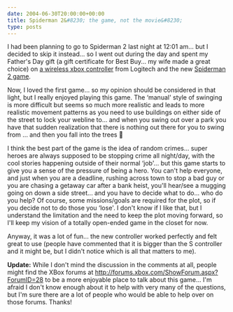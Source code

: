 ```yaml
---
date: 2004-06-30T20:00:00+00:00
title: Spiderman 2&#8230; the game, not the movie&#8230;
type: posts
---
```

I had been planning to go to Spiderman 2 last night at 12:01 am... but I decided to skip it instead... so I went out during the day and spent my Father's Day gift (a gift certificate for Best Buy... my wife made a great choice) on [a wireless xbox controller](http://www.logitech.com/index.cfm/products/details/US/EN,CRID=1581,CONTENTID=6110) from Logitech and the new [Spiderman 2 game](http://www.xbox.com/en-us/spiderman2/bethehero.htm).

Now, I loved the first game... so my opinion should be considered in that light, but I really enjoyed playing this game. The &#8216;manual' style of swinging is more difficult but seems so much more realistic and leads to more realistic movement patterns as you need to use buildings on either side of the street to lock your webline to... and when you swing out over a park you have that sudden realization that there is nothing out there for you to swing from ... and then you fall into the trees 🙂

I think the best part of the game is the idea of random crimes... super heroes are always supposed to be stopping crime all night/day, with the cool stories happening outside of their normal &#8216;job'... but this game starts to give you a sense of the pressure of being a hero. You can't help everyone, and just when you are a deadline, rushing across town to stop a bad guy or you are chasing a getaway car after a bank heist, you'll hear/see a mugging going on down a side street... and you have to decide what to do... who do you help? Of course, some missions/goals are required for the plot, so if you decide not to do those you &#8216;lose'. I don't know if I like that, but I understand the limitation and the need to keep the plot moving forward, so I'll keep my vision of a totally open-ended game in the closet for now.

Anyway, it was a lot of fun... the new controller worked perfectly and felt great to use (people have commented that it is bigger than the S controller and it might be, but I didn't notice which is all that matters to me).

**Update:** While I don't mind the discussion in the comments at all, people might find the XBox forums at <http://forums.xbox.com/ShowForum.aspx?ForumID=28> to be a more enjoyable place to talk about this game... I'm afraid I don't know enough about it to help with very many of the questions, but I'm sure there are a lot of people who would be able to help over on those forums. Thanks!

